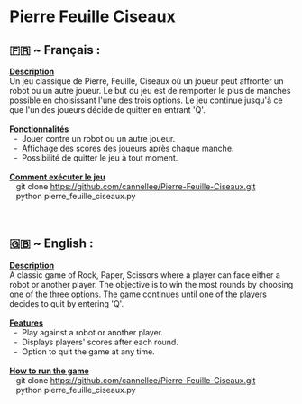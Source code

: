 # Pierre Feuille Ciseaux

## 🇫🇷 ~ Français :<br>
**<u>Description<br></u>**
Un jeu classique de Pierre, Feuille, Ciseaux où un joueur peut affronter un robot ou un autre joueur. Le but du jeu est de remporter le plus de manches possible en choisissant l'une des trois options. Le jeu continue jusqu'à ce que l'un des joueurs décide de quitter en entrant 'Q'.<br>
<br>
**<u>Fonctionnalités<br></u>**
&nbsp;&nbsp;-&nbsp;&nbsp;Jouer contre un robot ou un autre joueur.<br>
&nbsp;&nbsp;-&nbsp;&nbsp;Affichage des scores des joueurs après chaque manche.<br>
&nbsp;&nbsp;-&nbsp;&nbsp;Possibilité de quitter le jeu à tout moment.<br>
<br>
**<u>Comment exécuter le jeu<br></u>**
&nbsp;&nbsp;&nbsp;git clone https://github.com/cannellee/Pierre-Feuille-Ciseaux.git<br>
&nbsp;&nbsp;&nbsp;python pierre_feuille_ciseaux.py<br>
<br>
<br>

## 🇬🇧 ~ English :<br>
**<u>Description<br></u>**
A classic game of Rock, Paper, Scissors where a player can face either a robot or another player. The objective is to win the most rounds by choosing one of the three options. The game continues until one of the players decides to quit by entering 'Q'.<br>
<br>
**<u>Features<br></u>**
&nbsp;&nbsp;-&nbsp;&nbsp;Play against a robot or another player.<br>
&nbsp;&nbsp;-&nbsp;&nbsp;Displays players' scores after each round.<br>
&nbsp;&nbsp;-&nbsp;&nbsp;Option to quit the game at any time.<br>
<br>
**<u>How to run the game<br></u>**
&nbsp;&nbsp;&nbsp;git clone https://github.com/cannellee/Pierre-Feuille-Ciseaux.git<br>
&nbsp;&nbsp;&nbsp;python pierre_feuille_ciseaux.py<br>
